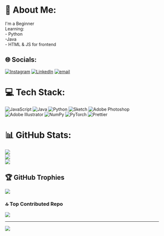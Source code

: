 # 💫 About Me:
I'm a Beginner<br>Learning:<br>- Python<br>-Java <br>- HTML & JS for frontend<br>


## 🌐 Socials:
[![Instagram](https://img.shields.io/badge/Instagram-%23E4405F.svg?logo=Instagram&logoColor=white)](https://instagram.com/aidan_740) [![LinkedIn](https://img.shields.io/badge/LinkedIn-%230077B5.svg?logo=linkedin&logoColor=white)](https://linkedin.com/in/aidan-franklin-b684972a0/) [![email](https://img.shields.io/badge/Email-D14836?logo=gmail&logoColor=white)](mailto:aidanfranklin111@gmail.com) 

# 💻 Tech Stack:
![JavaScript](https://img.shields.io/badge/javascript-%23323330.svg?style=flat&logo=javascript&logoColor=%23F7DF1E) ![Java](https://img.shields.io/badge/java-%23ED8B00.svg?style=flat&logo=openjdk&logoColor=white) ![Python](https://img.shields.io/badge/python-3670A0?style=flat&logo=python&logoColor=ffdd54) ![Sketch](https://img.shields.io/badge/Sketch-FFB387?style=flat&logo=sketch&logoColor=black) ![Adobe Photoshop](https://img.shields.io/badge/adobe%20photoshop-%2331A8FF.svg?style=flat&logo=adobe%20photoshop&logoColor=white) ![Adobe Illustrator](https://img.shields.io/badge/adobe%20illustrator-%23FF9A00.svg?style=flat&logo=adobe%20illustrator&logoColor=white) ![NumPy](https://img.shields.io/badge/numpy-%23013243.svg?style=flat&logo=numpy&logoColor=white) ![PyTorch](https://img.shields.io/badge/PyTorch-%23EE4C2C.svg?style=flat&logo=PyTorch&logoColor=white) ![Prettier](https://img.shields.io/badge/prettier-%23F7B93E.svg?style=flat&logo=prettier&logoColor=black)
# 📊 GitHub Stats:
![](https://github-readme-stats.vercel.app/api?username=KnoxFury&theme=transparent&hide_border=false&include_all_commits=true&count_private=false)<br/>
![](https://nirzak-streak-stats.vercel.app/?user=KnoxFury&theme=transparent&hide_border=false)<br/>
![](https://github-readme-stats.vercel.app/api/top-langs/?username=KnoxFury&theme=transparent&hide_border=false&include_all_commits=true&count_private=false&layout=compact)

## 🏆 GitHub Trophies
![](https://github-profile-trophy.vercel.app/?username=KnoxFury&theme=transparent&no-frame=true&no-bg=true&margin-w=4)

### 🔝 Top Contributed Repo
![](https://github-contributor-stats.vercel.app/api?username=KnoxFury&limit=5&theme=transparent&combine_all_yearly_contributions=true)

---
[![](https://visitcount.itsvg.in/api?id=KnoxFury&icon=6&color=0)](https://visitcount.itsvg.in)

<!-- Proudly created with GPRM ( https://gprm.itsvg.in ) -->
